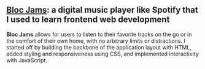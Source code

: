 ## [Bloc Jams](http://mehtaculous.github.io/bloc-jams/index.html): a digital music player like Spotify that I used to learn frontend web development

**Bloc Jams** allows for users to listen to their favorite tracks on the go or in the comfort of their own home, with no arbitrary limits or distractions. I started off by building the backbone of the application layout with HTML, added styling and responsiveness using CSS, and implemented interactivity with JavaScript.